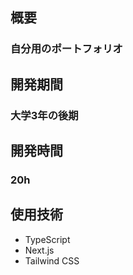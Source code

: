 ## 概要

### 自分用のポートフォリオ

## 開発期間

### 大学3年の後期

## 開発時間

### 20h

## 使用技術

- TypeScript
- Next.js
- Tailwind CSS
